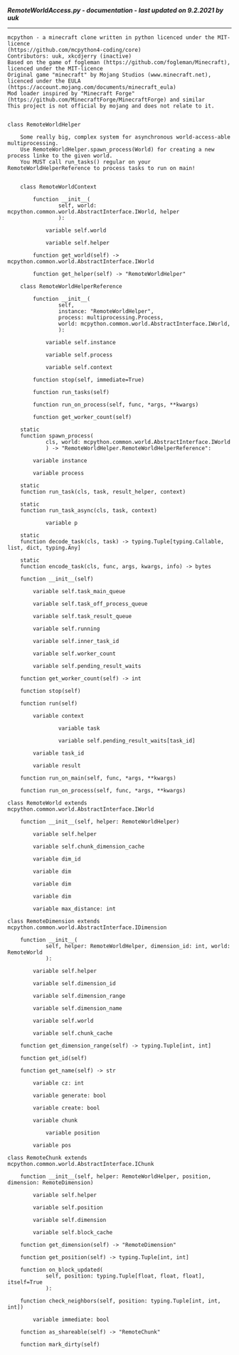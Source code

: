 ***RemoteWorldAccess.py - documentation - last updated on 9.2.2021 by uuk***
___

    mcpython - a minecraft clone written in python licenced under the MIT-licence 
    (https://github.com/mcpython4-coding/core)
    Contributors: uuk, xkcdjerry (inactive)
    Based on the game of fogleman (https://github.com/fogleman/Minecraft), licenced under the MIT-licence
    Original game "minecraft" by Mojang Studios (www.minecraft.net), licenced under the EULA
    (https://account.mojang.com/documents/minecraft_eula)
    Mod loader inspired by "Minecraft Forge" (https://github.com/MinecraftForge/MinecraftForge) and similar
    This project is not official by mojang and does not relate to it.


    class RemoteWorldHelper
        
        Some really big, complex system for asynchronous world-access-able multiprocessing.
        Use RemoteWorldHelper.spawn_process(World) for creating a new process linke to the given world.
        You MUST call run_tasks() regular on your RemoteWorldHelperReference to process tasks to run on main!


        class RemoteWorldContext

            function __init__(
                    self, world: mcpython.common.world.AbstractInterface.IWorld, helper
                    ):

                variable self.world

                variable self.helper

            function get_world(self) -> mcpython.common.world.AbstractInterface.IWorld

            function get_helper(self) -> "RemoteWorldHelper"

        class RemoteWorldHelperReference

            function __init__(
                    self,
                    instance: "RemoteWorldHelper",
                    process: multiprocessing.Process,
                    world: mcpython.common.world.AbstractInterface.IWorld,
                    ):

                variable self.instance

                variable self.process

                variable self.context

            function stop(self, immediate=True)

            function run_tasks(self)

            function run_on_process(self, func, *args, **kwargs)

            function get_worker_count(self)

        static
        function spawn_process(
                cls, world: mcpython.common.world.AbstractInterface.IWorld
                ) -> "RemoteWorldHelper.RemoteWorldHelperReference":

            variable instance

            variable process

        static
        function run_task(cls, task, result_helper, context)

        static
        function run_task_async(cls, task, context)

                variable p

        static
        function decode_task(cls, task) -> typing.Tuple[typing.Callable, list, dict, typing.Any]

        static
        function encode_task(cls, func, args, kwargs, info) -> bytes

        function __init__(self)

            variable self.task_main_queue

            variable self.task_off_process_queue

            variable self.task_result_queue

            variable self.running

            variable self.inner_task_id

            variable self.worker_count

            variable self.pending_result_waits

        function get_worker_count(self) -> int

        function stop(self)

        function run(self)

            variable context

                    variable task

                    variable self.pending_result_waits[task_id]

            variable task_id

            variable result

        function run_on_main(self, func, *args, **kwargs)

        function run_on_process(self, func, *args, **kwargs)

    class RemoteWorld extends mcpython.common.world.AbstractInterface.IWorld

        function __init__(self, helper: RemoteWorldHelper)

            variable self.helper

            variable self.chunk_dimension_cache

            variable dim_id

            variable dim

            variable dim

            variable dim

            variable max_distance: int

    class RemoteDimension extends mcpython.common.world.AbstractInterface.IDimension

        function __init__(
                self, helper: RemoteWorldHelper, dimension_id: int, world: RemoteWorld
                ):

            variable self.helper

            variable self.dimension_id

            variable self.dimension_range

            variable self.dimension_name

            variable self.world

            variable self.chunk_cache

        function get_dimension_range(self) -> typing.Tuple[int, int]

        function get_id(self)

        function get_name(self) -> str

            variable cz: int

            variable generate: bool

            variable create: bool

            variable chunk

                variable position

            variable pos

    class RemoteChunk extends mcpython.common.world.AbstractInterface.IChunk

        function __init__(self, helper: RemoteWorldHelper, position, dimension: RemoteDimension)

            variable self.helper

            variable self.position

            variable self.dimension

            variable self.block_cache

        function get_dimension(self) -> "RemoteDimension"

        function get_position(self) -> typing.Tuple[int, int]

        function on_block_updated(
                self, position: typing.Tuple[float, float, float], itself=True
                ):

        function check_neighbors(self, position: typing.Tuple[int, int, int])

            variable immediate: bool

        function as_shareable(self) -> "RemoteChunk"

        function mark_dirty(self)